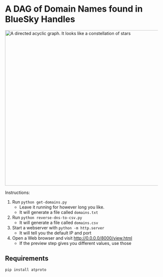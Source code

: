 # A DAG of Domain Names found in BlueSky Handles

<img src="https://cdn.bsky.app/img/feed_fullsize/plain/did:plc:i6misxex577k4q6o7gloen4s/bafkreibp3qhj3vym52kxbihn546w3nssxej2yyicejisv4aq3rlgqxwsqq@jpeg" width="512" alt="A directed acyclic graph. It looks like a constellation of stars">

Instructions:

1. Run `python get-domains.py`
    * Leave it running for however long you like.
    * It will generate a file called `domains.txt`
1. Run `python reverse-dns-to-csv.py`
    * It will generate a file called `domains.csv`
1. Start a webserver with `python -m http.server`
    * It will tell you the default IP and port
1. Open a Web browser and visit http://0.0.0.0/8000/view.html
    * If the preview step gives you different values, use those

##  Requirements

`pip install atproto`